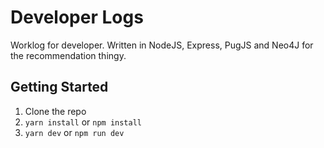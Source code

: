 # Developer Logs

Worklog for developer. Written in NodeJS, Express, PugJS and Neo4J for the recommendation thingy.

## Getting Started

1. Clone the repo
2. `yarn install` or `npm install`
3. `yarn dev` or `npm run dev`

